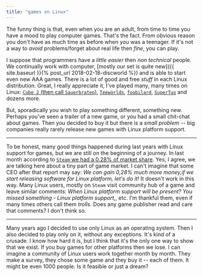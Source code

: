 ```yaml
---
title: "games on Linux"
---
```


The funny thing is that, even when you are an adult, from time to time you have a mood to play computer games. That's the fact. From obvious reason
you don't have as much time as before when you was a teenager. If it's not a way to _avoid_ problems/forget about real life then _fine_, you can play.

I suppose that programmers have a _little easier_ then _non technical_ people. We continually work with computer,
[mostly our set is quite new]({{ site.baseurl }}{% post_url 2018-02-18-discworld %}) and is able to start even new AAA games. There is a lot of good and
free _stuff_ in each Linux distribution. Great, I really appreciate it, I've played many, many times on Linux: [`Cube 2` (then call `Sauerbraten`)][link_cube2],
[`Teeworlds`][link_teeworlds], [`foobilard`][link_foobilard], [`SuperTux`][link_supertux] and dozens more.

But, sporadically you wish to play something different, something new. Perhaps you've seen a trailer of a new game, or you had a small chit-chat about games.
Then you decided to buy it but there is a _small problem_ -- big companies really rarely release new games with Linux platform support. 

---

To be honest, many good things happened during last years with Linux support for games, but we are still on the beginning of a journey.
In last month according to [`Steam` we had a 0.28% of market share][link_phoronix_steam].
Yes, I agree, we are talking here about a tiny part of game market. I can't imagine that some CEO after that report may say:
_We can gain 0,28% much more money,if we start releasing software for Linux platform, let's do it!_ It doesn't work in this way. Many Linux users, mostly on `Steam`
visit community hub of a game and leave similar comments: _When Linux platform support will be present? You missed something - Linux platform support,_, etc. I'm
thankful them, even if many times others call them _trolls_. Does any game publisher read and care that comments? I don't think so.

---

Many years ago I decided to use only Linux as an operating system. Then I also decided to play only on it, without any exceptions. It's kind of a crusade.
I know how hard it is, but I think that it's the only one way to show that we exist. If you buy games for other platforms then we lose.
I can imagine a community of Linux users work together month by month. They make a survey, they chose some game and they buy it -- each of them.
It might be even 1000 people. Is it feasible or just a dream?

[link_cube2]:http://sauerbraten.org/ "Cube 2 - main page"
[link_teeworlds]:https://www.teeworlds.com/ "Teeworlds - main page"
[link_foobilard]:http://foobillard.sourceforge.net/ "foobilard - main page"
[link_supertux]:https://supertux.org/ "SuperTux - main page"
[link_phoronix_steam]:https://www.phoronix.com/scan.php?page=news_item&px=Steam-Survey-February-2018 "Michael Larabel blog - post about Steam Survey February 2018"
